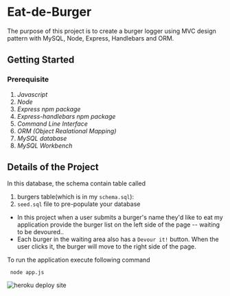 # Eat-de-Burger

 The purpose of this project is to create a burger logger using MVC design pattern with MySQL, Node, Express, Handlebars and ORM.


## Getting Started

### Prerequisite

1. *Javascript*
2. *Node*
3.  *Express npm package*
4. *Express-handlebars npm package*
5. *Command Line Interface*
6. *ORM (Object Realational Mapping)*
7. *MySQL database*
8. *MySQL Workbench*


## Details of the Project

In this database, the schema contain table called
1. burgers table(which is in my `schema.sql`):
2. `seed.sql` file to pre-populate your database

* In this project when a user submits a burger's name they'd like to eat my application provide the burger list on the left side of the page -- waiting to be devoured..
* Each burger in the waiting area also has a `Devour it!` button. When the user clicks it, the burger will move to the right side of the page.
  
To run the application execute following command 
```
 node app.js
```


![heroku deploy site]()